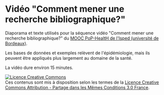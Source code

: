# Vidéo "Comment mener une recherche bibliographique?"

Diaporama et texte utilisés pour la séquence vidéo "Comment mener une recherche bibliographique?" du [MOOC PoP-HealtH de l'Isped (université de Bordeaux)](http://www.isped.u-bordeaux.fr/FORMATION/MOOC-PoP-HealtH).

Les bases de données et exemples relèvent de l'épidémiologie, mais ils peuvent être appliqués plus largement au domaine de la santé.

La vidéo dure environ 15 minutes.

<a rel="license" href="http://creativecommons.org/licenses/by-sa/3.0/fr/"><img alt="Licence Creative Commons" style="border-width:0" src="https://i.creativecommons.org/l/by-sa/3.0/fr/88x31.png" /></a><br />Ces contenus sont mis à disposition selon les termes de la <a rel="license" href="http://creativecommons.org/licenses/by-sa/3.0/fr/">Licence Creative Commons Attribution - Partage dans les Mêmes Conditions 3.0 France</a>.
